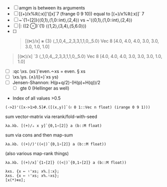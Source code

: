 - [ ] amgm is between its arguments
- [ ] [(+)/x%ℝ(:x)]'([x]\`7 (frange 0 9 10)) equal to [(+)/x%ℝ(:x)]\` 7
- [ ] ~`{1∘[2]}⟨⟨0,1⟩,⟨1,0::int⟩,⟨2,4⟩⟩ vs ~'⟨⟨0,1⟩,⟨1,0::int⟩,⟨2,4⟩⟩
- [ ] |: ((2 ⊖)`{1} ⟨⟨1,2⟩,⟨3,4⟩,⟨5,6.0⟩⟩)
- [ ]  > [(⋉)/x] ⨳ {3} ⟨_1,0,4,_2,3,3,1,1,0,_5.0⟩
Vec 8 [4.0, 4.0, 4.0, 3.0, 3.0, 3.0, 1.0, 1.0]
 > [(⋉)/x] \`3 ⟨_1,0,4,_2,3,3,1,1,0,_5.0⟩
Vec 8 [4.0, 4.0, 4.0, 3.0, 3.0, 3.0, 1.0, 1.0]
- [ ] :qc \xs. (xs˙)'even.⩪xs = even. § xs
- [ ] \xs.\ys. (∧)/((=)`xs ys)
- [ ] Jensen-Shannon: H(p+q/2)-(H(p)+H(q))/2
  - [ ] gte 0 (Hellinger as well)

- Index of all values >0.5
```
(->2)'([x->1>0.5]#.([(x,y)]`(𝔯 0 1::Vec n float) (irange 0 9 1)))
```

sum vector-matrix via rerank/fold-with-seed
```
λa.λb. [(+)/ₒ x y]`{0,1∘[2]} a (b::M float)
```
sum via cons and then map-sum
```
λa.λb. ((+)/)'((<|)`{0,1∘[2]} a (b::M float))
```
(also various map-rank things)
```
λa.λb. [(+)/x]`{1∘[2]} ((<|)`{0,1∘[2]} a (b::M float))
```

```
λxs. {x ⟜ ♮'xs; x%.|:x};
λxs. {x ⟜ ♮'xs; x%.♮xs};
[x(*)⊗x];
```
